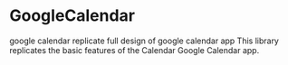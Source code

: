 # GoogleCalendar
google calendar replicate full design of google calendar app 
This library replicates the basic features of the Calendar Google Calendar app.
